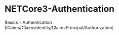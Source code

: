# NETCore3-Authentication

Basics - Authentication
(Claims/ClaimsIdentity/ClaimsPrincipal/Authorization)
